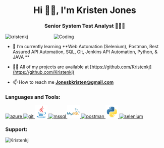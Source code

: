### 

<!--
**Kristenkj/Kristenkj** is a ✨ _special_ ✨ repository because its `README.md` (this file) appears on your GitHub profile.

Here are some ideas to get you started:

- 🔭 I’m currently working on ...
- 🌱 I’m currently learning ...
- 👯 I’m looking to collaborate on ...
- 🤔 I’m looking for help with ...
- 💬 Ask me about ...
- 📫 How to reach me: ...
- 😄 Pronouns: ...
- ⚡ Fun fact: ...
-->
<h1 align="center">Hi 👋🏾, I'm Kristen Jones</h1>
<h3 align="center">Senior System Test Analyst 👩🏾‍💻</h3>
<img align = "right" alt = "Coding" width = "350" src = "https://storage.googleapis.com/pai-images/a4a2e03a5a894bac90635858171779a3.jpeg">

<p align="left"> <img src="https://komarev.com/ghpvc/?username=kristenkj&label=Profile%20views&color=0e75b6&style=flat" alt="kristenkj" /> </p>

- 🌱 I’m currently learning **Web Automation (Selenium), Postman, Rest Assured API Automation, SQL, Git, Jenkins API Automation, Python, & JAVA **

- 👨‍💻 All of my projects are available at [https://github.com/Kristenkj](https://github.com/Kristenkj)

- 📫 How to reach me **Jonesbkristen@gmail.com**


<h3 align="left">Languages and Tools:</h3>
<p align="left"> <a href="https://azure.microsoft.com/en-in/" target="_blank" rel="noreferrer"> <img src="https://www.vectorlogo.zone/logos/microsoft_azure/microsoft_azure-icon.svg" alt="azure" width="40" height="40"/> </a> <a href="https://git-scm.com/" target="_blank" rel="noreferrer"> <img src="https://www.vectorlogo.zone/logos/git-scm/git-scm-icon.svg" alt="git" width="40" height="40"/> </a> <a href="https://www.java.com" target="_blank" rel="noreferrer"> <img src="https://raw.githubusercontent.com/devicons/devicon/master/icons/java/java-original.svg" alt="java" width="40" height="40"/> </a> <a href="https://www.microsoft.com/en-us/sql-server" target="_blank" rel="noreferrer"> <img src="https://www.svgrepo.com/show/303229/microsoft-sql-server-logo.svg" alt="mssql" width="40" height="40"/> </a> <a href="https://www.mysql.com/" target="_blank" rel="noreferrer"> <img src="https://raw.githubusercontent.com/devicons/devicon/master/icons/mysql/mysql-original-wordmark.svg" alt="mysql" width="40" height="40"/> </a> <a href="https://postman.com" target="_blank" rel="noreferrer"> <img src="https://www.vectorlogo.zone/logos/getpostman/getpostman-icon.svg" alt="postman" width="40" height="40"/> </a> <a href="https://www.python.org" target="_blank" rel="noreferrer"> <img src="https://raw.githubusercontent.com/devicons/devicon/master/icons/python/python-original.svg" alt="python" width="40" height="40"/> </a> <a href="https://www.selenium.dev" target="_blank" rel="noreferrer"> <img src="https://raw.githubusercontent.com/detain/svg-logos/780f25886640cef088af994181646db2f6b1a3f8/svg/selenium-logo.svg" alt="selenium" width="40" height="40"/> </a> </p>


<h3 align="left">Support:</h3>
<p><a href="https://www.buymeacoffee.com/Kristenkj"> <img align="left" src="https://cdn.buymeacoffee.com/buttons/v2/default-yellow.png" height="50" width="210" alt="Kristenkj" /></a></p><br><br>
<p align="left">
</p>
